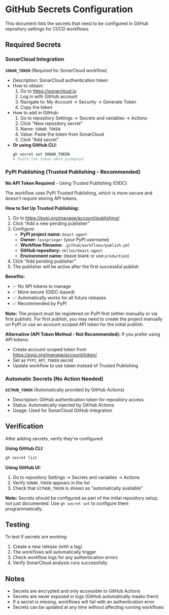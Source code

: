# GitHub Secrets Configuration

This document lists the secrets that need to be configured in GitHub repository settings for CI/CD workflows.

## Required Secrets

### SonarCloud Integration

**`SONAR_TOKEN`** (Required for SonarCloud workflow)
- Description: SonarCloud authentication token
- How to obtain:
  1. Go to https://sonarcloud.io
  2. Log in with GitHub account
  3. Navigate to: My Account → Security → Generate Token
  4. Copy the token
- How to add in GitHub:
  1. Go to repository Settings → Secrets and variables → Actions
  2. Click "New repository secret"
  3. Name: `SONAR_TOKEN`
  4. Value: Paste the token from SonarCloud
  5. Click "Add secret"
- **Or using GitHub CLI:**
  ```bash
  gh secret set SONAR_TOKEN
  # Paste the token when prompted
  ```

### PyPI Publishing (Trusted Publishing - Recommended)

**No API Token Required** - Using Trusted Publishing (OIDC)

The workflow uses PyPI Trusted Publishing, which is more secure and doesn't require storing API tokens.

**How to Set Up Trusted Publishing:**

1. Go to https://pypi.org/manage/account/publishing/
2. Click "Add a new pending publisher"
3. Configure:
   - **PyPI project name:** `beast-agent`
   - **Owner:** `louspringer` (your PyPI username)
   - **Workflow filename:** `.github/workflows/publish.yml`
   - **GitHub repository:** `nkllon/beast-agent`
   - **Environment name:** (leave blank or use `production`)
4. Click "Add pending publisher"
5. The publisher will be active after the first successful publish

**Benefits:**
- ✅ No API tokens to manage
- ✅ More secure (OIDC-based)
- ✅ Automatically works for all future releases
- ✅ Recommended by PyPI

**Note:** The project must be registered on PyPI first (either manually or via first publish). For first publish, you may need to create the project manually on PyPI or use an account-scoped API token for the initial publish.

**Alternative (API Token Method - Not Recommended):**
If you prefer using API tokens:
- Create account-scoped token from https://pypi.org/manage/account/token/
- Set as `PYPI_API_TOKEN` secret
- Update workflow to use token instead of Trusted Publishing

### Automatic Secrets (No Action Needed)

**`GITHUB_TOKEN`** (Automatically provided by GitHub Actions)
- Description: GitHub authentication token for repository access
- Status: Automatically injected by GitHub Actions
- Usage: Used for SonarCloud GitHub integration

## Verification

After adding secrets, verify they're configured:

**Using GitHub CLI:**
```bash
gh secret list
```

**Using GitHub UI:**
1. Go to repository Settings → Secrets and variables → Actions
2. Verify `SONAR_TOKEN` appears in the list
3. Check that `GITHUB_TOKEN` is shown as "automatically available"

**Note:** Secrets should be configured as part of the initial repository setup, not just documented. Use `gh secret set` to configure them programmatically.

## Testing

To test if secrets are working:

1. Create a new release (with a tag)
2. The workflows will automatically trigger
3. Check workflow logs for any authentication errors
4. Verify SonarCloud analysis runs successfully

## Notes

- Secrets are encrypted and only accessible to GitHub Actions
- Secrets are never exposed in logs (GitHub automatically masks them)
- If a secret is missing, workflows will fail with an authentication error
- Secrets can be updated at any time without affecting running workflows
